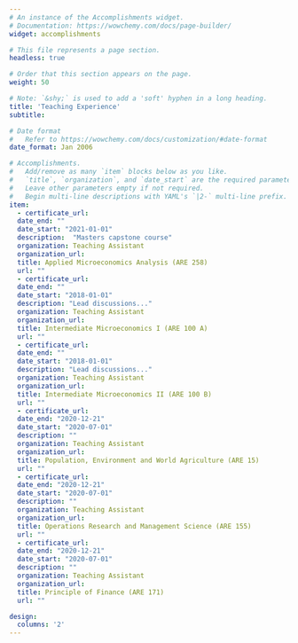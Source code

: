 ```yaml
---
# An instance of the Accomplishments widget.
# Documentation: https://wowchemy.com/docs/page-builder/
widget: accomplishments

# This file represents a page section.
headless: true

# Order that this section appears on the page.
weight: 50

# Note: `&shy;` is used to add a 'soft' hyphen in a long heading.
title: 'Teaching Experience'
subtitle:

# Date format
#   Refer to https://wowchemy.com/docs/customization/#date-format
date_format: Jan 2006

# Accomplishments.
#   Add/remove as many `item` blocks below as you like.
#   `title`, `organization`, and `date_start` are the required parameters.
#   Leave other parameters empty if not required.
#   Begin multi-line descriptions with YAML's `|2-` multi-line prefix.
item:
  - certificate_url: 
  date_end: ""
  date_start: "2021-01-01"
  description:  "Masters capstone course"
  organization: Teaching Assistant
  organization_url: 
  title: Applied Microeconomics Analysis (ARE 258)
  url: ""
  - certificate_url: 
  date_end: ""
  date_start: "2018-01-01"
  description: "Lead discussions..."
  organization: Teaching Assistant
  organization_url: 
  title: Intermediate Microeconomics I (ARE 100 A)
  url: ""
  - certificate_url: 
  date_end: ""
  date_start: "2018-01-01"
  description: "Lead discussions..."
  organization: Teaching Assistant
  organization_url: 
  title: Intermediate Microeconomics II (ARE 100 B)
  url: ""
  - certificate_url: 
  date_end: "2020-12-21"
  date_start: "2020-07-01"
  description: ""
  organization: Teaching Assistant
  organization_url: 
  title: Population, Environment and World Agriculture (ARE 15)
  url: ""
  - certificate_url: 
  date_end: "2020-12-21"
  date_start: "2020-07-01"
  description: ""
  organization: Teaching Assistant
  organization_url: 
  title: Operations Research and Management Science (ARE 155)
  url: ""
  - certificate_url: 
  date_end: "2020-12-21"
  date_start: "2020-07-01"
  description: ""
  organization: Teaching Assistant
  organization_url: 
  title: Principle of Finance (ARE 171)
  url: ""

design:
  columns: '2' 
---
```

